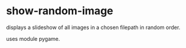 # show-random-image
displays a slideshow of all images in a chosen filepath in random order.

uses module pygame.



